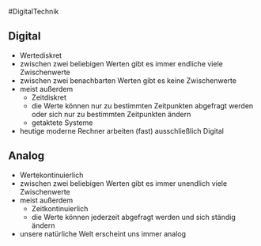 #DigitalTechnik

## Digital
* Wertediskret
* zwischen zwei beliebigen Werten gibt es immer endliche viele Zwischenwerte
* zwischen zwei benachbarten Werten gibt es keine Zwischenwerte
* meist außerdem
	* Zeitdiskret
	* die Werte können nur zu bestimmten Zeitpunkten abgefragt werden oder sich nur zu bestimmten Zeitpunkten ändern
	* getaktete Systeme
* heutige moderne Rechner arbeiten (fast) ausschließlich Digital


## Analog
* Wertekontinuierlich
* zwischen zwei beliebigen Werten gibt es immer unendlich viele Zwischenwerte
* meist außerdem
	* Zeitkontinuierlich
	* die Werte können jederzeit abgefragt werden und sich ständig ändern
* unsere natürliche Welt erscheint uns immer analog